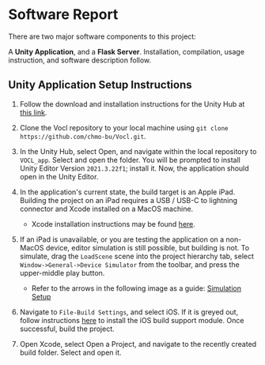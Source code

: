 # Software Report

There are two major software components to this project: 

A **Unity Application**, and a **Flask Server**. Installation, compilation, usage instruction, and software description follow.

## Unity Application Setup Instructions

1. Follow the download and installation instructions for the Unity Hub at [this link](https://unity.com/download). 

2. Clone the Vocl repository to your local machine using 
 `git clone https://github.com/chmo-bu/Vocl.git`.

3. In the Unity Hub, select Open, and navigate within the local repository to `VOCL_app`. Select and open the folder. You will be prompted to install Unity Editor Version `2021.3.22f1`; install it. Now, the application should open in the Unity Editor.

4. In the application's current state, the build target is an Apple iPad. Building the project on an iPad requires a USB / USB-C to lightning connector and Xcode installed on a MacOS machine.
    - Xcode installation instructions may be found [here](https://developer.apple.com/xcode/). 
5. If an iPad is unavailable, or you are testing the application on a non-MacOS device, editor simulation is still possible, but building is not. To simulate, drag the `LoadScene` scene into the project hierarchy tab, select `Window->General->Device Simulator` from the toolbar, and press the upper-middle play button.
    - Refer to the arrows in the following image as a guide: [Simulation Setup](unityguide.png)
6. Navigate to `File-Build Settings`, and select iOS. If it is greyed out, follow instructions [here](https://docs.unity3d.com/Manual/ios-environment-setup.html) to install the iOS build support module. Once successful, build the project.
7. Open Xcode, select Open a Project, and navigate to the recently created build folder. Select and open it. 



